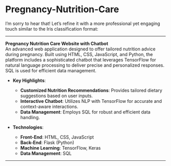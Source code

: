 # Pregnancy-Nutrition-Care
I’m sorry to hear that! Let’s refine it with a more professional yet engaging touch similar to the Iris classification format:

---

**Pregnancy Nutrition Care Website with Chatbot**  
An advanced web application designed to offer tailored nutrition advice during pregnancy. Built using HTML, CSS, JavaScript, and Python, the platform includes a sophisticated chatbot that leverages TensorFlow for natural language processing to deliver precise and personalized responses. SQL is used for efficient data management.

- **Key Highlights**:
  - **Customized Nutrition Recommendations**: Provides tailored dietary suggestions based on user inputs.
  - **Interactive Chatbot**: Utilizes NLP with TensorFlow for accurate and context-aware interactions.
  - **Data Management**: Employs SQL for robust and efficient data handling.

- **Technologies**:
  - **Front-End**: HTML, CSS, JavaScript
  - **Back-End**: Flask (Python)
  - **Machine Learning**: TensorFlow, Keras
  - **Data Management**: SQL

---
